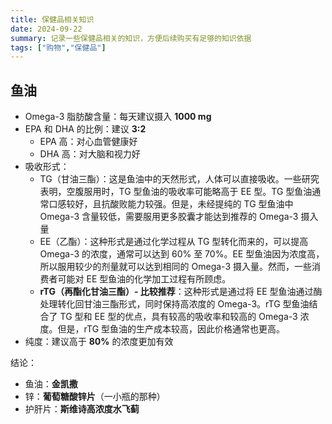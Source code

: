 ```yaml
---
title: 保健品相关知识
date: 2024-09-22
summary: 记录一些保健品相关的知识，方便后续购买有足够的知识依据
tags: ["购物","保健品"]
---
```

## 鱼油
- Omega-3 脂肪酸含量：每天建议摄入 **1000 mg**
- EPA 和 DHA 的比例：建议 **3:2**
	- EPA 高：对心血管健康好
	- DHA 高：对大脑和视力好
- 吸收形式：
	- TG（甘油三酯）：这是鱼油中的天然形式，人体可以直接吸收。一些研究表明，空腹服用时，TG 型鱼油的吸收率可能略高于 EE 型。TG 型鱼油通常口感较好，且抗酸败能力较强。但是，未经提纯的 TG 型鱼油中 Omega-3 含量较低，需要服用更多胶囊才能达到推荐的 Omega-3 摄入量
	- EE（乙酯）：这种形式是通过化学过程从 TG 型转化而来的，可以提高 Omega-3 的浓度，通常可以达到 60% 至 70%。EE 型鱼油因为浓度高，所以服用较少的剂量就可以达到相同的 Omega-3 摄入量。然而，一些消费者可能对 EE 型鱼油的化学加工过程有所顾虑。
	- **rTG（再酯化甘油三酯）- 比较推荐**：这种形式是通过将 EE 型鱼油通过酶处理转化回甘油三酯形式，同时保持高浓度的 Omega-3。rTG 型鱼油结合了 TG 型和 EE 型的优点，具有较高的吸收率和较高的 Omega-3 浓度。但是，rTG 型鱼油的生产成本较高，因此价格通常也更高。
- 纯度：建议高于 **80%** 的浓度更加有效

结论：
- 鱼油：**金凯撒**
- 锌：**葡萄糖酸锌片**（一小瓶的那种）
- 护肝片：**斯维诗高浓度水飞蓟**